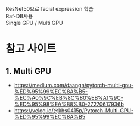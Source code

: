 ResNet50으로 facial expression 학습  
Raf-DB사용  
Single GPU / Multi GPU  

# 참고 사이트
## 1. Multi GPU 
- https://medium.com/daangn/pytorch-multi-gpu-%ED%95%99%EC%8A%B5-%EC%A0%9C%EB%8C%80%EB%A1%9C-%ED%95%98%EA%B8%B0-27270617936b  
- https://velog.io/@khs0415p/Pytorch-Multi-GPU-%ED%95%99%EC%8A%B5
